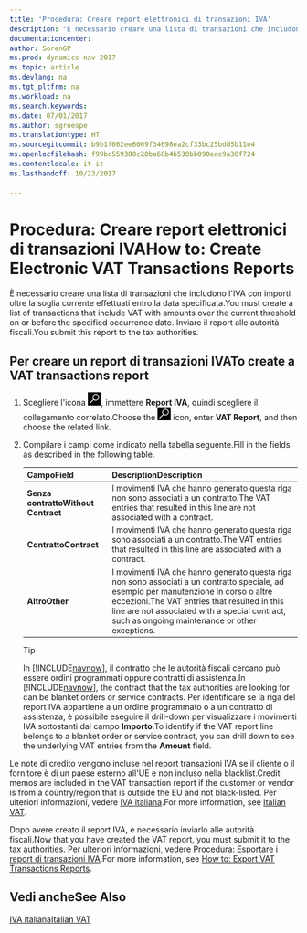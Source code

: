 ```yaml
---
title: 'Procedura: Creare report elettronici di transazioni IVA'
description: "È necessario creare una lista di transazioni che includono l'IVA con importi oltre la soglia corrente effettuati entro la data specificata. Inviare il report alle autorità fiscali."
documentationcenter: 
author: SorenGP
ms.prod: dynamics-nav-2017
ms.topic: article
ms.devlang: na
ms.tgt_pltfrm: na
ms.workload: na
ms.search.keywords: 
ms.date: 07/01/2017
ms.author: sgroespe
ms.translationtype: HT
ms.sourcegitcommit: b9b1f062ee6009f34698ea2cf33bc25bdd5b11e4
ms.openlocfilehash: f99bc559380c20ba68b4b538bb090eae9a38f724
ms.contentlocale: it-it
ms.lasthandoff: 10/23/2017

---
```

# <a name="how-to-create-electronic-vat-transactions-reports"></a><span data-ttu-id="82313-104">Procedura: Creare report elettronici di transazioni IVA</span><span class="sxs-lookup"><span data-stu-id="82313-104">How to: Create Electronic VAT Transactions Reports</span></span>
<span data-ttu-id="82313-105">È necessario creare una lista di transazioni che includono l'IVA con importi oltre la soglia corrente effettuati entro la data specificata.</span><span class="sxs-lookup"><span data-stu-id="82313-105">You must create a list of transactions that include VAT with amounts over the current threshold on or before the specified occurrence date.</span></span> <span data-ttu-id="82313-106">Inviare il report alle autorità fiscali.</span><span class="sxs-lookup"><span data-stu-id="82313-106">You submit this report to the tax authorities.</span></span>  

## <a name="to-create-a-vat-transactions-report"></a><span data-ttu-id="82313-107">Per creare un report di transazioni IVA</span><span class="sxs-lookup"><span data-stu-id="82313-107">To create a VAT transactions report</span></span>  

1.  <span data-ttu-id="82313-108">Scegliere l'icona ![Cerca pagina o report](../../media/ui-search/search_small.png "icona Cerca pagina o report"), immettere **Report IVA**, quindi scegliere il collegamento correlato.</span><span class="sxs-lookup"><span data-stu-id="82313-108">Choose the ![Search for Page or Report](../../media/ui-search/search_small.png "Search for Page or Report icon") icon, enter **VAT Report**, and then choose the related link.</span></span>  
2.  <span data-ttu-id="82313-109">Compilare i campi come indicato nella tabella seguente.</span><span class="sxs-lookup"><span data-stu-id="82313-109">Fill in the fields as described in the following table.</span></span>  

    |<span data-ttu-id="82313-110">Campo</span><span class="sxs-lookup"><span data-stu-id="82313-110">Field</span></span>|<span data-ttu-id="82313-111">Description</span><span class="sxs-lookup"><span data-stu-id="82313-111">Description</span></span>|  
    |-------------------------------------|---------------------------------------|  
    |<span data-ttu-id="82313-112">**Senza contratto**</span><span class="sxs-lookup"><span data-stu-id="82313-112">**Without Contract**</span></span>|<span data-ttu-id="82313-113">I movimenti IVA che hanno generato questa riga non sono associati a un contratto.</span><span class="sxs-lookup"><span data-stu-id="82313-113">The VAT entries that resulted in this line are not associated with a contract.</span></span>|  
    |<span data-ttu-id="82313-114">**Contratto**</span><span class="sxs-lookup"><span data-stu-id="82313-114">**Contract**</span></span>|<span data-ttu-id="82313-115">I movimenti IVA che hanno generato questa riga sono associati a un contratto.</span><span class="sxs-lookup"><span data-stu-id="82313-115">The VAT entries that resulted in this line are associated with a contract.</span></span>|  
    |<span data-ttu-id="82313-116">**Altro**</span><span class="sxs-lookup"><span data-stu-id="82313-116">**Other**</span></span>|<span data-ttu-id="82313-117">I movimenti IVA che hanno generato questa riga non sono associati a un contratto speciale, ad esempio per manutenzione in corso o altre eccezioni.</span><span class="sxs-lookup"><span data-stu-id="82313-117">The VAT entries that resulted in this line are not associated with a special contract, such as ongoing maintenance or other exceptions.</span></span>|  

    > [!TIP]  
    >  <span data-ttu-id="82313-118">In [!INCLUDE[navnow](../../includes/navnow_md.md)], il contratto che le autorità fiscali cercano può essere ordini programmati oppure contratti di assistenza.</span><span class="sxs-lookup"><span data-stu-id="82313-118">In [!INCLUDE[navnow](../../includes/navnow_md.md)], the contract that the tax authorities are looking for can be blanket orders or service contracts.</span></span> <span data-ttu-id="82313-119">Per identificare se la riga del report IVA appartiene a un ordine programmato o a un contratto di assistenza, è possibile eseguire il drill-down per visualizzare i movimenti IVA sottostanti dal campo **Importo**.</span><span class="sxs-lookup"><span data-stu-id="82313-119">To identify if the VAT report line belongs to a blanket order or service contract, you can drill down to see the underlying VAT entries from the **Amount** field.</span></span>  

<span data-ttu-id="82313-120">Le note di credito vengono incluse nel report transazioni IVA se il cliente o il fornitore è di un paese esterno all'UE e non incluso nella blacklist.</span><span class="sxs-lookup"><span data-stu-id="82313-120">Credit memos are included in the VAT transaction report if the customer or vendor is from a country/region that is outside the EU and not black-listed.</span></span> <span data-ttu-id="82313-121">Per ulteriori informazioni, vedere [IVA italiana](italian-vat.md).</span><span class="sxs-lookup"><span data-stu-id="82313-121">For more information, see [Italian VAT](italian-vat.md).</span></span>  

<span data-ttu-id="82313-122">Dopo avere creato il report IVA, è necessario inviarlo alle autorità fiscali.</span><span class="sxs-lookup"><span data-stu-id="82313-122">Now that you have created the VAT report, you must submit it to the tax authorities.</span></span> <span data-ttu-id="82313-123">Per ulteriori informazioni, vedere [Procedura: Esportare i report di transazioni IVA](how-to-export-vat-transactions-reports.md).</span><span class="sxs-lookup"><span data-stu-id="82313-123">For more information, see [How to: Export VAT Transactions Reports](how-to-export-vat-transactions-reports.md).</span></span>  

## <a name="see-also"></a><span data-ttu-id="82313-124">Vedi anche</span><span class="sxs-lookup"><span data-stu-id="82313-124">See Also</span></span>  
 [<span data-ttu-id="82313-125">IVA italiana</span><span class="sxs-lookup"><span data-stu-id="82313-125">Italian VAT</span></span>](italian-vat.md)

